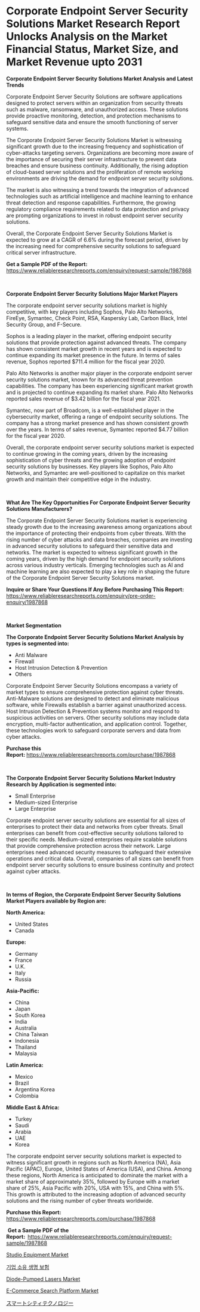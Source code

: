 <p><h1>Corporate Endpoint Server Security Solutions Market Research Report Unlocks Analysis on the Market Financial Status, Market Size, and Market Revenue upto 2031</h1></p><p><strong>Corporate Endpoint Server Security Solutions Market Analysis and Latest Trends</strong></p>
<p><p>Corporate Endpoint Server Security Solutions are software applications designed to protect servers within an organization from security threats such as malware, ransomware, and unauthorized access. These solutions provide proactive monitoring, detection, and protection mechanisms to safeguard sensitive data and ensure the smooth functioning of server systems.</p><p>The Corporate Endpoint Server Security Solutions Market is witnessing significant growth due to the increasing frequency and sophistication of cyber-attacks targeting servers. Organizations are becoming more aware of the importance of securing their server infrastructure to prevent data breaches and ensure business continuity. Additionally, the rising adoption of cloud-based server solutions and the proliferation of remote working environments are driving the demand for endpoint server security solutions.</p><p>The market is also witnessing a trend towards the integration of advanced technologies such as artificial intelligence and machine learning to enhance threat detection and response capabilities. Furthermore, the growing regulatory compliance requirements related to data protection and privacy are prompting organizations to invest in robust endpoint server security solutions.</p><p>Overall, the Corporate Endpoint Server Security Solutions Market is expected to grow at a CAGR of 6.6% during the forecast period, driven by the increasing need for comprehensive security solutions to safeguard critical server infrastructure.</p></p>
<p><strong>Get a Sample PDF of the Report:&nbsp;</strong> <a href="https://www.reliableresearchreports.com/enquiry/request-sample/1987868">https://www.reliableresearchreports.com/enquiry/request-sample/1987868</a></p>
<p>&nbsp;</p>
<p><strong>Corporate Endpoint Server Security Solutions Major Market Players</strong></p>
<p><p>The corporate endpoint server security solutions market is highly competitive, with key players including Sophos, Palo Alto Networks, FireEye, Symantec, Check Point, RSA, Kaspersky Lab, Carbon Black, Intel Security Group, and F-Secure. </p><p>Sophos is a leading player in the market, offering endpoint security solutions that provide protection against advanced threats. The company has shown consistent market growth in recent years and is expected to continue expanding its market presence in the future. In terms of sales revenue, Sophos reported $711.4 million for the fiscal year 2020.</p><p>Palo Alto Networks is another major player in the corporate endpoint server security solutions market, known for its advanced threat prevention capabilities. The company has been experiencing significant market growth and is projected to continue expanding its market share. Palo Alto Networks reported sales revenue of $3.42 billion for the fiscal year 2021.</p><p>Symantec, now part of Broadcom, is a well-established player in the cybersecurity market, offering a range of endpoint security solutions. The company has a strong market presence and has shown consistent growth over the years. In terms of sales revenue, Symantec reported $4.77 billion for the fiscal year 2020.</p><p>Overall, the corporate endpoint server security solutions market is expected to continue growing in the coming years, driven by the increasing sophistication of cyber threats and the growing adoption of endpoint security solutions by businesses. Key players like Sophos, Palo Alto Networks, and Symantec are well-positioned to capitalize on this market growth and maintain their competitive edge in the industry.</p></p>
<p>&nbsp;</p>
<p><strong>What Are The Key Opportunities For Corporate Endpoint Server Security Solutions Manufacturers?</strong></p>
<p><p>The Corporate Endpoint Server Security Solutions market is experiencing steady growth due to the increasing awareness among organizations about the importance of protecting their endpoints from cyber threats. With the rising number of cyber attacks and data breaches, companies are investing in advanced security solutions to safeguard their sensitive data and networks. The market is expected to witness significant growth in the coming years, driven by the high demand for endpoint security solutions across various industry verticals. Emerging technologies such as AI and machine learning are also expected to play a key role in shaping the future of the Corporate Endpoint Server Security Solutions market.</p></p>
<p><strong>Inquire or Share Your Questions If Any Before Purchasing This Report:</strong> <a href="https://www.reliableresearchreports.com/enquiry/pre-order-enquiry/1987868">https://www.reliableresearchreports.com/enquiry/pre-order-enquiry/1987868</a></p>
<p>&nbsp;</p>
<p><strong>Market Segmentation</strong></p>
<p><strong>The Corporate Endpoint Server Security Solutions Market Analysis by types is segmented into:</strong></p>
<p><ul><li>Anti Malware</li><li>Firewall</li><li>Host Intrusion Detection & Prevention</li><li>Others</li></ul></p>
<p><p>Corporate Endpoint Server Security Solutions encompass a variety of market types to ensure comprehensive protection against cyber threats. Anti-Malware solutions are designed to detect and eliminate malicious software, while Firewalls establish a barrier against unauthorized access. Host Intrusion Detection & Prevention systems monitor and respond to suspicious activities on servers. Other security solutions may include data encryption, multi-factor authentication, and application control. Together, these technologies work to safeguard corporate servers and data from cyber attacks.</p></p>
<p><strong>Purchase this Report:&nbsp;</strong><a href="https://www.reliableresearchreports.com/purchase/1987868">https://www.reliableresearchreports.com/purchase/1987868</a></p>
<p>&nbsp;</p>
<p><strong>The Corporate Endpoint Server Security Solutions Market Industry Research by Application is segmented into:</strong></p>
<p><ul><li>Small Enterprise</li><li>Medium-sized Enterprise</li><li>Large Enterprise</li></ul></p>
<p><p>Corporate endpoint server security solutions are essential for all sizes of enterprises to protect their data and networks from cyber threats. Small enterprises can benefit from cost-effective security solutions tailored to their specific needs. Medium-sized enterprises require scalable solutions that provide comprehensive protection across their network. Large enterprises need advanced security measures to safeguard their extensive operations and critical data. Overall, companies of all sizes can benefit from endpoint server security solutions to ensure business continuity and protect against cyber attacks.</p></p>
<p>&nbsp;</p>
<p><strong>In terms of Region, the Corporate Endpoint Server Security Solutions Market Players available by Region are:</strong></p>
<p>
    <p> <strong> North America: </strong>
        <ul>
            <li>United States</li>
            <li>Canada</li>
        </ul>
        </p> 
    <p> <strong> Europe: </strong>
        <ul>
            <li>Germany</li>
            <li>France</li>
            <li>U.K.</li>
            <li>Italy</li>
            <li>Russia</li>
        </ul>
        </p> 
    <p> <strong> Asia-Pacific: </strong>
        <ul>
            <li>China</li>
            <li>Japan</li>
            <li>South Korea</li>
            <li>India</li>
            <li>Australia</li>
            <li>China Taiwan</li>
            <li>Indonesia</li>
            <li>Thailand</li>
            <li>Malaysia</li>
        </ul>
        </p> 
    <p> <strong> Latin America: </strong>
        <ul>
            <li>Mexico</li>
            <li>Brazil</li>
            <li>Argentina Korea</li>
            <li>Colombia</li>
        </ul>
        </p> 
    <p> <strong> Middle East & Africa: </strong>
        <ul>
            <li>Turkey</li>
            <li>Saudi</li>
            <li>Arabia</li>
            <li>UAE</li>
            <li>Korea</li>
        </ul>
    </p>
    </p>
<p><p>The corporate endpoint server security solutions market is expected to witness significant growth in regions such as North America (NA), Asia Pacific (APAC), Europe, United States of America (USA), and China. Among these regions, North America is anticipated to dominate the market with a market share of approximately 35%, followed by Europe with a market share of 25%, Asia Pacific with 20%, USA with 15%, and China with 5%. This growth is attributed to the increasing adoption of advanced security solutions and the rising number of cyber threats worldwide.</p></p>
<p><strong>Purchase this Report: </strong><a href="https://www.reliableresearchreports.com/purchase/1987868">https://www.reliableresearchreports.com/purchase/1987868</a></p>
<p>&nbsp;<strong>Get a Sample PDF of the Report:&nbsp;&nbsp;</strong><a href="https://www.reliableresearchreports.com/enquiry/request-sample/1987868">https://www.reliableresearchreports.com/enquiry/request-sample/1987868</a></p>
<p><strong></strong></p>
<p><p><a href="https://view.publitas.com/reportprime-1/studio-equipment-market-provides-a-comprehensive-analysis-including-a-macro-overview-of-the-market-as-well-as-micro-details-such-as-market-size-and-competitive-landscape/">Studio Equipment Market</a></p><p><a href="https://github.com/bvubpqd5241630/Market-Research-Report-List-1/blob/main/2916742184730.md">기업 소유 생명 보험</a></p><p><a href="https://metal-farmhouse-e95.notion.site/Diode-Pumped-Lasers-Market-Analysis-Examines-its-Scope-on-Growth-Opportunities-and-Forecasted-Trend-6815ec05339f4d77a52c576e623e9c93">Diode-Pumped Lasers Market</a></p><p><a href="https://issuu.com/reportprime-2/docs/e-commerce-search-platform-market-size-2030.pptx">E-Commerce Search Platform Market</a></p><p><a href="https://github.com/xemfu2379520/Market-Research-Report-List-1/blob/main/4168205184705.md">スマートシティテクノロジー</a></p></p>